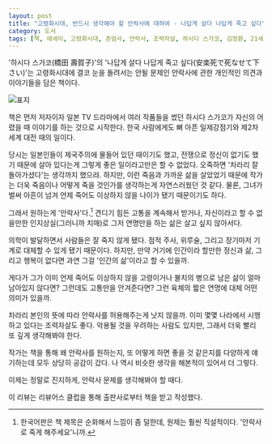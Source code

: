 ```yaml
---
layout: post
title: "고령화시대, 반드시 생각해야 할 안락사에 대하여 - 나답게 살다 나답게 죽고 싶다"
category: 도서
tags: [책, 에세이, 고령화시대, 존엄사, 안락사, 조력자살, 하시다 스가코, 김정환, 21세기북스, 북이십일, 리뷰어스 클럽, 서평]
---
```


'하시다 스가코(橋田 壽賀子)'의
'나답게 살다 나답게 죽고 싶다(安楽死で死なせて下さい)'는
고령화시대에 결코 눈을 돌려서는 안될 문제인 안락사에 관한 개인적인 의견과 이야기들을 담은 책이다.

![표지](https://lh3.googleusercontent.com/T7pjrEhbosLY_b-TLupzK7O9z1wgybTeiYehxylbiQ4X_vzDpHObMklxM2SJ2bZjmvYrKfrur-Vkyg=s480)

책은 먼저 저자이자 일본 TV 드라마에서 여러 작품들을 썼던 하시다 스가코가
자신의 어렸을 때 이야기를 하는 것으로 시작한다.
한국 사람에게도 뼈 아픈 일제강점기와 제2차 세계 대전 때의 일이다.

당시는 일본인들이 제국주의에 물들어 있던 때이기도 했고,
전쟁으로 정신이 없기도 했기 때문에
살아 있다는게 그렇게 좋은 일이라고만은 할 수 없었다.
오죽하면 '차라리 잘 돌아가셨다'는 생각까지 했으랴.
하지만, 이런 죽음과 가까운 삶을 살았었기 때문에
작가는 더욱 죽음이나 어떻게 죽을 것인가를 생각하는게 자연스러웠던 것 같다.
물론, 그녀가 벌써 아흔이 넘겨 언제 죽어도 이상하지 않을 나이가 됐기 때문이기도 하다.

그래서 원하는게 '안락사'다.[^1]
견디기 힘든 고통을 계속해서 받거나,
자신이라고 할 수 없을만한 인지상실(그러니까 치매)로
그저 연명만을 하는 삶은 살고 싶지 않아서다.

[^1]: 한국어판은 책 제목은 순화해서 느낌이 좀 덜한데, 원제는 훨씬 직설적이다. '안락사로 죽게 해주세요'니까.

의학이 발달하면서 사람들은 잘 죽지 않게 됐다.
점적 주사, 위루술, 그리고 장기마저 기계로 대체할 수 있게 됐기 때문이다.
하지만, 만약 거기에 인간이라 할만한 정신과 삶, 그리고 행복이 없다면
과연 그걸 '인간의 삶'이라고 할 수 있을까.
<!--
혹시 인간이라는 부품이 들어간 기계인 것은 아닐까.
-->
게다가 그가 이미 언제 죽어도 이상하지 않을 고령이거나
불치의 병으로 남은 삶이 얼마 남아있지 않다면?
그런데도 고통만을 안겨준다면?
그런 육체의 짧은 연명에 대체 어떤 의미가 있을까.

차라리 본인의 뜻에 따라 안락사를 허용해주는게 낫지 않을까.
이미 몇몇 나라에서 시행하고 있다는 조력자살도 좋다.
악용될 것을 우려하는 사람도 있지만,
그래서 더욱 빨리 또 깊게 생각해봐야 한다.

작가는 책을 통해 왜 안락사를 원하는지,
또 어떻게 하면 좋을 것 같은지를 다양하게 얘기하는데
모두 상당히 공감이 갔다.
나 역시 비슷한 생각을 해본적이 있어서 더 그렇다.

이제는 정말로 진지하게, 안락사 문제를 생각해봐야 할 때다.



<div class="im im-info">
이 리뷰는 리뷰어스 클럽을 통해 출판사로부터 책을 받고 작성했다.
</div>
